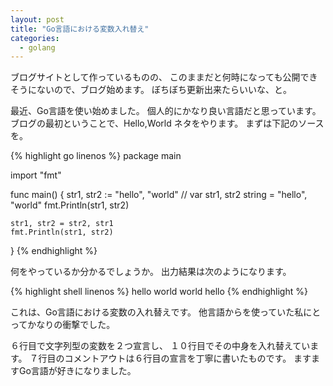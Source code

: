 ```yaml
---
layout: post
title: "Go言語における変数入れ替え"
categories:
  - golang
---
```


ブログサイトとして作っているものの、
このままだと何時になっても公開できそうにないので、ブログ始めます。
ぼちぼち更新出来たらいいな、と。

最近、Go言語を使い始めました。
個人的にかなり良い言語だと思っています。
ブログの最初ということで、Hello,World ネタをやります。
まずは下記のソースを。

{% highlight go linenos %}
package main

import "fmt"

func main() {
	str1, str2 := "hello", "world"
	// var str1, str2 string = "hello", "world"
	fmt.Println(str1, str2)

	str1, str2 = str2, str1
	fmt.Println(str1, str2)
}
{% endhighlight %}

何をやっているか分かるでしょうか。
出力結果は次のようになります。

{% highlight shell linenos %}
hello world
world hello
{% endhighlight %}

これは、Go言語における変数の入れ替えです。
他言語からを使っていた私にとってかなりの衝撃でした。

６行目で文字列型の変数を２つ宣言し、
１０行目でその中身を入れ替えています。
７行目のコメントアウトは６行目の宣言を丁寧に書いたものです。
ますますGo言語が好きになりました。
